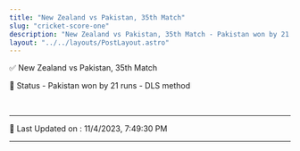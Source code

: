 ```yaml
---
title: "New Zealand vs Pakistan, 35th Match"
slug: "cricket-score-one"
description: "New Zealand vs Pakistan, 35th Match - Pakistan won by 21 runs - DLS method."
layout: "../../layouts/PostLayout.astro"
--- 
```


✅ New Zealand vs Pakistan, 35th Match

📑 Status - Pakistan won by 21 runs - DLS method

<br />

***

📝 Last Updated on : 11/4/2023, 7:49:30 PM

***

